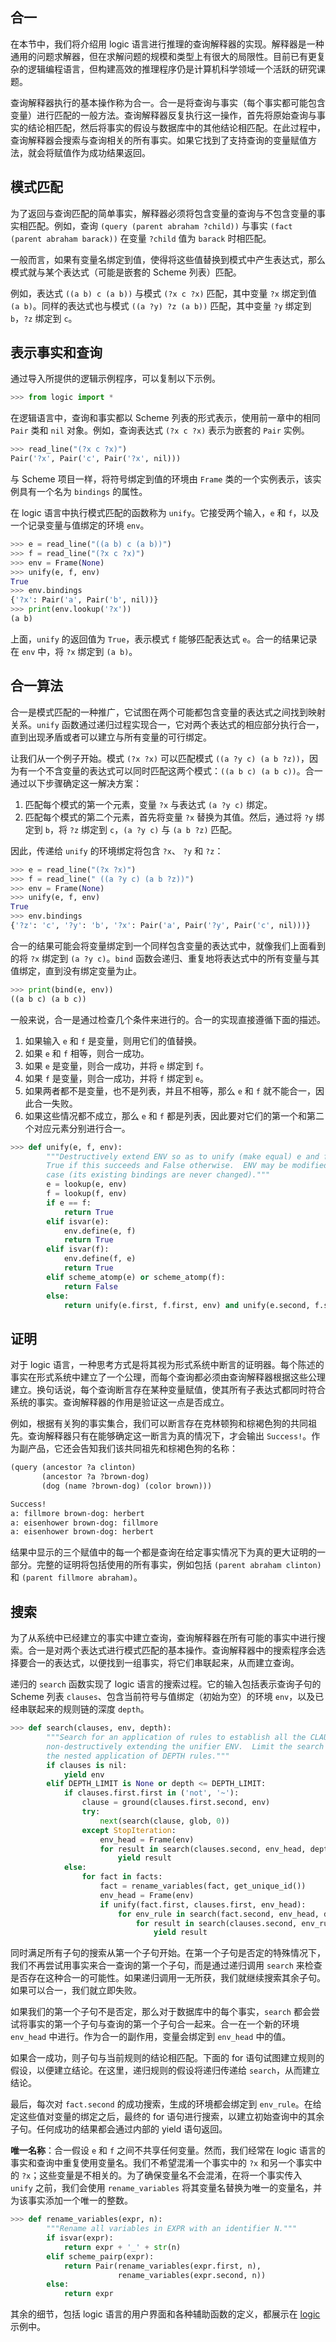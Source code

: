 ## 合一

在本节中，我们将介绍用 logic 语言进行推理的查询解释器的实现。解释器是一种通用的问题求解器，但在求解问题的规模和类型上有很大的局限性。目前已有更复杂的逻辑编程语言，但构建高效的推理程序仍是计算机科学领域一个活跃的研究课题。

查询解释器执行的基本操作称为合一。合一是将查询与事实（每个事实都可能包含变量）进行匹配的一般方法。查询解释器反复执行这一操作，首先将原始查询与事实的结论相匹配，然后将事实的假设与数据库中的其他结论相匹配。在此过程中，查询解释器会搜索与查询相关的所有事实。如果它找到了支持查询的变量赋值方法，就会将赋值作为成功结果返回。

## 模式匹配

为了返回与查询匹配的简单事实，解释器必须将包含变量的查询与不包含变量的事实相匹配。例如，查询 `(query (parent abraham ?child))` 与事实 `(fact (parent abraham barack))` 在变量 `?child` 值为 `barack` 时相匹配。

一般而言，如果有变量名绑定到值，使得将这些值替换到模式中产生表达式，那么模式就与某个表达式（可能是嵌套的 Scheme 列表）匹配。

例如，表达式 `((a b) c (a b))` 与模式 `(?x c ?x)` 匹配，其中变量 `?x` 绑定到值 `(a b)`。同样的表达式也与模式 `((a ?y) ?z (a b))` 匹配，其中变量 `?y` 绑定到 `b`，`?z` 绑定到 `c`。

## 表示事实和查询

通过导入所提供的逻辑示例程序，可以复制以下示例。

```python
>>> from logic import *
```

在逻辑语言中，查询和事实都以 Scheme 列表的形式表示，使用前一章中的相同 `Pair` 类和 `nil` 对象。例如，查询表达式 `(?x c ?x)` 表示为嵌套的 `Pair` 实例。

```python
>>> read_line("(?x c ?x)")
Pair('?x', Pair('c', Pair('?x', nil)))
```

与 Scheme 项目一样，将符号绑定到值的环境由 `Frame` 类的一个实例表示，该实例具有一个名为 `bindings` 的属性。

在 logic 语言中执行模式匹配的函数称为 `unify`。它接受两个输入，`e` 和 `f`，以及一个记录变量与值绑定的环境 `env`。

```python
>>> e = read_line("((a b) c (a b))")
>>> f = read_line("(?x c ?x)")
>>> env = Frame(None)
>>> unify(e, f, env)
True
>>> env.bindings
{'?x': Pair('a', Pair('b', nil))}
>>> print(env.lookup('?x'))
(a b)
```

上面，`unify` 的返回值为 `True`，表示模式 `f` 能够匹配表达式 `e`。合一的结果记录在 `env` 中，将 `?x` 绑定到 `(a b)`。

## 合一算法

合一是模式匹配的一种推广，它试图在两个可能都包含变量的表达式之间找到映射关系。`unify` 函数通过递归过程实现合一，它对两个表达式的相应部分执行合一，直到出现矛盾或者可以建立与所有变量的可行绑定。

让我们从一个例子开始。模式 `(?x ?x)` 可以匹配模式 `((a ?y c) (a b ?z))`，因为有一个不含变量的表达式可以同时匹配这两个模式：`((a b c) (a b c))`。合一通过以下步骤确定这一解决方案：

1. 匹配每个模式的第一个元素，变量 `?x` 与表达式 `(a ?y c)` 绑定。
2. 匹配每个模式的第二个元素，首先将变量 `?x` 替换为其值。然后，通过将 `?y` 绑定到 `b`，将 `?z` 绑定到 `c`，`(a ?y c)` 与 `(a b ?z)` 匹配。

因此，传递给 `unify` 的环境绑定将包含 `?x`、 `?y` 和 `?z`：

```python
>>> e = read_line("(?x ?x)")
>>> f = read_line(" ((a ?y c) (a b ?z))")
>>> env = Frame(None)
>>> unify(e, f, env)
True
>>> env.bindings
{'?z': 'c', '?y': 'b', '?x': Pair('a', Pair('?y', Pair('c', nil)))}
```

合一的结果可能会将变量绑定到一个同样包含变量的表达式中，就像我们上面看到的将 `?x` 绑定到 `(a ?y c)`。`bind` 函数会递归、重复地将表达式中的所有变量与其值绑定，直到没有绑定变量为止。

```python
>>> print(bind(e, env))
((a b c) (a b c))
```

一般来说，合一是通过检查几个条件来进行的。合一的实现直接遵循下面的描述。

1. 如果输入 `e` 和 `f` 是变量，则用它们的值替换。
2. 如果 `e` 和 `f` 相等，则合一成功。
3. 如果 `e` 是变量，则合一成功，并将 `e` 绑定到 `f`。
4. 如果 `f` 是变量，则合一成功，并将 `f` 绑定到 `e`。
5. 如果两者都不是变量，也不是列表，并且不相等，那么 `e` 和 `f` 就不能合一，因此合一失败。
6. 如果这些情况都不成立，那么 `e` 和 `f` 都是列表，因此要对它们的第一个和第二个对应元素分别进行合一。

```python
>>> def unify(e, f, env):
        """Destructively extend ENV so as to unify (make equal) e and f, returning
        True if this succeeds and False otherwise.  ENV may be modified in either
        case (its existing bindings are never changed)."""
        e = lookup(e, env)
        f = lookup(f, env)
        if e == f:
            return True
        elif isvar(e):
            env.define(e, f)
            return True
        elif isvar(f):
            env.define(f, e)
            return True
        elif scheme_atomp(e) or scheme_atomp(f):
            return False
        else:
            return unify(e.first, f.first, env) and unify(e.second, f.second, env)
```

## 证明

对于 logic 语言，一种思考方式是将其视为形式系统中断言的证明器。每个陈述的事实在形式系统中建立了一个公理，而每个查询都必须由查询解释器根据这些公理建立。换句话说，每个查询断言存在某种变量赋值，使其所有子表达式都同时符合系统的事实。查询解释器的作用是验证这一点是否成立。

例如，根据有关狗的事实集合，我们可以断言存在克林顿狗和棕褐色狗的共同祖先。查询解释器只有在能够确定这一断言为真的情况下，才会输出 `Success!`。作为副产品，它还会告知我们该共同祖先和棕褐色狗的名称：

```lisp
(query (ancestor ?a clinton)
       (ancestor ?a ?brown-dog)
       (dog (name ?brown-dog) (color brown)))

Success!
a: fillmore brown-dog: herbert
a: eisenhower brown-dog: fillmore
a: eisenhower brown-dog: herbert
```

结果中显示的三个赋值中的每一个都是查询在给定事实情况下为真的更大证明的一部分。完整的证明将包括使用的所有事实，例如包括 `(parent abraham clinton)` 和 `(parent fillmore abraham)`。

## 搜索

为了从系统中已经建立的事实中建立查询，查询解释器在所有可能的事实中进行搜索。合一是对两个表达式进行模式匹配的基本操作。查询解释器中的搜索程序会选择要合一的表达式，以便找到一组事实，将它们串联起来，从而建立查询。

递归的 `search` 函数实现了 logic 语言的搜索过程。它的输入包括表示查询子句的 Scheme 列表 `clauses`、包含当前符号与值绑定（初始为空）的环境 `env`，以及已经串联起来的规则链的深度 `depth`。

```python
>>> def search(clauses, env, depth):
        """Search for an application of rules to establish all the CLAUSES,
        non-destructively extending the unifier ENV.  Limit the search to
        the nested application of DEPTH rules."""
        if clauses is nil:
            yield env
        elif DEPTH_LIMIT is None or depth <= DEPTH_LIMIT:
            if clauses.first.first in ('not', '~'):
                clause = ground(clauses.first.second, env)
                try:
                    next(search(clause, glob, 0))
                except StopIteration:
                    env_head = Frame(env)
                    for result in search(clauses.second, env_head, depth+1):
                        yield result
            else:
                for fact in facts:
                    fact = rename_variables(fact, get_unique_id())
                    env_head = Frame(env)
                    if unify(fact.first, clauses.first, env_head):
                        for env_rule in search(fact.second, env_head, depth+1):
                            for result in search(clauses.second, env_rule, depth+1):
                                yield result
```

同时满足所有子句的搜索从第一个子句开始。在第一个子句是否定的特殊情况下，我们不再尝试用事实来合一查询的第一个子句，而是通过递归调用 `search` 来检查是否存在这种合一的可能性。如果递归调用一无所获，我们就继续搜索其余子句。如果可以合一，我们就立即失败。

如果我们的第一个子句不是否定，那么对于数据库中的每个事实，`search` 都会尝试将事实的第一个子句与查询的第一个子句合一起来。合一在一个新的环境 `env_head` 中进行。作为合一的副作用，变量会绑定到 `env_head` 中的值。

如果合一成功，则子句与当前规则的结论相匹配。下面的 for 语句试图建立规则的假设，以便建立结论。在这里，递归规则的假设将递归传递给 `search`，从而建立结论。

最后，每次对 `fact.second` 的成功搜索，生成的环境都会绑定到 `env_rule`。在给定这些值对变量的绑定之后，最终的 for 语句进行搜索，以建立初始查询中的其余子句。任何成功的结果都会通过内部的 yield 语句返回。

**唯一名称**：合一假设 `e` 和 `f` 之间不共享任何变量。然而，我们经常在 logic 语言的事实和查询中重复使用变量名。我们不希望混淆一个事实中的 `?x` 和另一个事实中的 `?x`；这些变量是不相关的。为了确保变量名不会混淆，在将一个事实传入 `unify` 之前，我们会使用 `rename_variables` 将其变量名替换为唯一的变量名，并为该事实添加一个唯一的整数。

```python
>>> def rename_variables(expr, n):
        """Rename all variables in EXPR with an identifier N."""
        if isvar(expr):
            return expr + '_' + str(n)
        elif scheme_pairp(expr):
            return Pair(rename_variables(expr.first, n),
                        rename_variables(expr.second, n))
        else:
            return expr
```

其余的细节，包括 logic 语言的用户界面和各种辅助函数的定义，都展示在 [logic](http://composingprograms.com/examples/logic/logic.py.html) 示例中。
